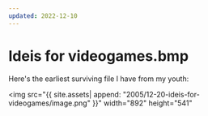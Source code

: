 ```yaml
---
updated: 2022-12-10
---
```


# Ideis for videogames.bmp

Here's the earliest surviving file I have from my youth:

<img
	src="{{ site.assets| append: "2005/12-20-ideis-for-videogames/image.png" }}"
	width="892"
	height="541"
>